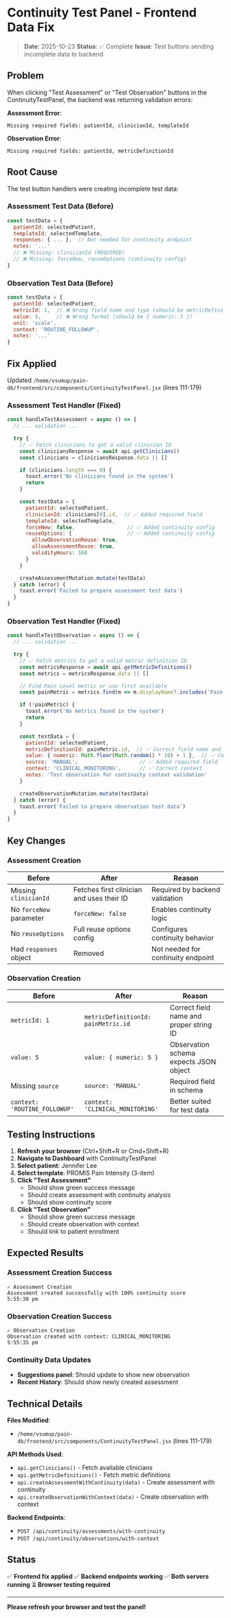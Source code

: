 # Continuity Test Panel - Frontend Data Fix

> **Date**: 2025-10-23
> **Status**: ✅ Complete
> **Issue**: Test buttons sending incomplete data to backend

## Problem

When clicking "Test Assessment" or "Test Observation" buttons in the ContinuityTestPanel, the backend was returning validation errors:

**Assessment Error**:
```
Missing required fields: patientId, clinicianId, templateId
```

**Observation Error**:
```
Missing required fields: patientId, metricDefinitionId
```

## Root Cause

The test button handlers were creating incomplete test data:

### Assessment Test Data (Before)
```javascript
const testData = {
  patientId: selectedPatient,
  templateId: selectedTemplate,
  responses: { ... },  // Not needed for continuity endpoint
  notes: '...'
  // ❌ Missing: clinicianId (REQUIRED)
  // ❌ Missing: forceNew, reuseOptions (continuity config)
}
```

### Observation Test Data (Before)
```javascript
const testData = {
  patientId: selectedPatient,
  metricId: 1,  // ❌ Wrong field name and type (should be metricDefinitionId: string)
  value: 5,     // ❌ Wrong format (should be { numeric: 5 })
  unit: 'scale',
  context: 'ROUTINE_FOLLOWUP',
  notes: '...'
}
```

## Fix Applied

Updated `/home/vsumup/pain-db/frontend/src/components/ContinuityTestPanel.jsx` (lines 111-179)

### Assessment Test Handler (Fixed)
```javascript
const handleTestAssessment = async () => {
  // ... validation ...

  try {
    // ✅ Fetch clinicians to get a valid clinician ID
    const cliniciansResponse = await api.getClinicians()
    const clinicians = cliniciansResponse.data || []

    if (clinicians.length === 0) {
      toast.error('No clinicians found in the system')
      return
    }

    const testData = {
      patientId: selectedPatient,
      clinicianId: clinicians[0].id,  // ✅ Added required field
      templateId: selectedTemplate,
      forceNew: false,                 // ✅ Added continuity config
      reuseOptions: {                  // ✅ Added continuity config
        allowObservationReuse: true,
        allowAssessmentReuse: true,
        validityHours: 168
      }
    }

    createAssessmentMutation.mutate(testData)
  } catch (error) {
    toast.error('Failed to prepare assessment test data')
  }
}
```

### Observation Test Handler (Fixed)
```javascript
const handleTestObservation = async () => {
  // ... validation ...

  try {
    // ✅ Fetch metrics to get a valid metric definition ID
    const metricsResponse = await api.getMetricDefinitions()
    const metrics = metricsResponse.data || []

    // Find Pain Level metric or use first available
    const painMetric = metrics.find(m => m.displayName?.includes('Pain Level')) || metrics[0]

    if (!painMetric) {
      toast.error('No metrics found in the system')
      return
    }

    const testData = {
      patientId: selectedPatient,
      metricDefinitionId: painMetric.id,  // ✅ Correct field name and ID
      value: { numeric: Math.floor(Math.random() * 10) + 1 },  // ✅ Correct value format
      source: 'MANUAL',                    // ✅ Added required field
      context: 'CLINICAL_MONITORING',      // ✅ Correct context
      notes: 'Test observation for continuity context validation'
    }

    createObservationMutation.mutate(testData)
  } catch (error) {
    toast.error('Failed to prepare observation test data')
  }
}
```

## Key Changes

### Assessment Creation
| Before | After | Reason |
|--------|-------|--------|
| Missing `clinicianId` | Fetches first clinician and uses their ID | Required by backend validation |
| No `forceNew` parameter | `forceNew: false` | Enables continuity logic |
| No `reuseOptions` | Full reuse options config | Configures continuity behavior |
| Had `responses` object | Removed | Not needed for continuity endpoint |

### Observation Creation
| Before | After | Reason |
|--------|-------|--------|
| `metricId: 1` | `metricDefinitionId: painMetric.id` | Correct field name and proper string ID |
| `value: 5` | `value: { numeric: 5 }` | Observation schema expects JSON object |
| Missing `source` | `source: 'MANUAL'` | Required field in schema |
| `context: 'ROUTINE_FOLLOWUP'` | `context: 'CLINICAL_MONITORING'` | Better suited for test data |

## Testing Instructions

1. **Refresh your browser** (Ctrl+Shift+R or Cmd+Shift+R)
2. **Navigate to Dashboard** with ContinuityTestPanel
3. **Select patient**: Jennifer Lee
4. **Select template**: PROMIS Pain Intensity (3-item)
5. **Click "Test Assessment"**
   - Should show green success message
   - Should create assessment with continuity analysis
   - Should show continuity score
6. **Click "Test Observation"**
   - Should show green success message
   - Should create observation with context
   - Should link to patient enrollment

## Expected Results

### Assessment Creation Success
```
✓ Assessment Creation
Assessment created successfully with 100% continuity score
5:55:30 pm
```

### Observation Creation Success
```
✓ Observation Creation
Observation created with context: CLINICAL_MONITORING
5:55:35 pm
```

### Continuity Data Updates
- **Suggestions panel**: Should update to show new observation
- **Recent History**: Should show newly created assessment

## Technical Details

**Files Modified**:
- `/home/vsumup/pain-db/frontend/src/components/ContinuityTestPanel.jsx` (lines 111-179)

**API Methods Used**:
- `api.getClinicians()` - Fetch available clinicians
- `api.getMetricDefinitions()` - Fetch metric definitions
- `api.createAssessmentWithContinuity(data)` - Create assessment with continuity
- `api.createObservationWithContext(data)` - Create observation with context

**Backend Endpoints**:
- `POST /api/continuity/assessments/with-continuity`
- `POST /api/continuity/observations/with-context`

## Status

✅ **Frontend fix applied**
✅ **Backend endpoints working**
✅ **Both servers running**
⏳ **Browser testing required**

---

**Please refresh your browser and test the panel!**
